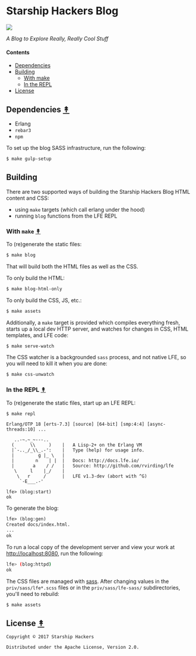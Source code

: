 # Starship Hackers Blog

[![][lfe-tiny]][lfe-large]

*A Blog to Explore Really, Really Cool Stuff*


#### Contents

* [Dependencies](#dependencies-)
* [Building](#building-)
   * [With make](#with-make-)
   * [In the REPL](#in-the-repl-)
* [License](#license-)


## Dependencies [&#x219F;](#contents)

* Erlang
* `rebar3`
* `npm`

To set up the blog SASS infrastructure, run the following:

```bash
$ make gulp-setup
```

## Building

There are two supported ways of building the Starship Hackers Blog HTML
content and CSS:

* using `make` targets (which call erlang under the hood)
* running `blog` functions from the LFE REPL


### With `make` [&#x219F;](#contents)

To (re)generate the static files:

```bash
$ make blog
```

That will build both the HTML files as well as the CSS.

To only build the HTML:

```bash
$ make blog-html-only
```

To only build the CSS, JS, etc.:

```bash
$ make assets
```

Additionally, a `make` target is provided which compiles everything fresh,
starts up a local dev HTTP server, and watches for changes in CSS, HTML
templates, and LFE code:

```bash
$ make serve-watch
```

The CSS watcher is a backgrounded `sass` process, and not native LFE, so you
will need to kill it when you are done:

```bash
$ make css-unwatch
```


### In the REPL [&#x219F;](#contents)

To (re)generate the static files, start up an LFE REPL:

```bash
$ make repl
```
```
Erlang/OTP 18 [erts-7.3] [source] [64-bit] [smp:4:4] [async-threads:10] ...

   ..-~.~_~---..
  (      \\     )    |   A Lisp-2+ on the Erlang VM
  |`-.._/_\\_.-':    |   Type (help) for usage info.
  |         g |_ \   |
  |        n    | |  |   Docs: http://docs.lfe.io/
  |       a    / /   |   Source: http://github.com/rvirding/lfe
   \     l    |_/    |
    \   r     /      |   LFE v1.3-dev (abort with ^G)
     `-E___.-'

lfe> (blog:start)
ok
```

To generate the blog:

```cl
lfe> (blog:gen)
Created docs/index.html.
...
ok
```


To run a local copy of the development server and view your work at
[http://localhost:8080](http://localhost:8080), run the following:

```bash
lfe> (blog:httpd)
ok
```

The CSS files are managed with [sass](http://sass-lang.com). After changing
values in the `priv/sass/lfe*.scss` files or in the
`priv/sass/lfe-sass/` subdirectories, you'll need to rebuild:

```bash
$ make assets
```


## License [&#x219F;](#contents)

```
Copyright © 2017 Starship Hackers

Distributed under the Apache License, Version 2.0.
```


[lfe-tiny]: priv/static/images/logos/lfe-tiny.png
[lfe-large]: priv/static/images/logos/lfe-large.png
